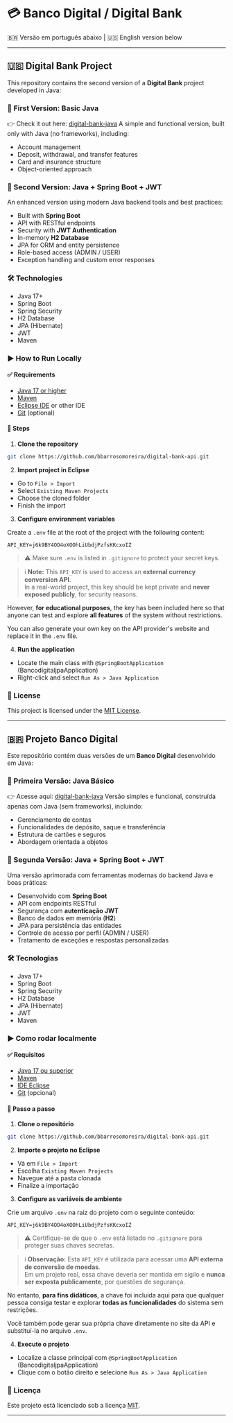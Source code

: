 # 💳 Banco Digital / Digital Bank

🇧🇷 Versão em português abaixo | 🇺🇸 English version below

---

## 🇺🇸 Digital Bank Project

This repository contains the second version of a **Digital Bank** project developed in Java:

### 📌 First Version: Basic Java 
👉 Check it out here: [digital-bank-java](https://github.com/bbarrosomoreira/digital-bank-java)
A simple and functional version, built only with Java (no frameworks), including:

- Account management
- Deposit, withdrawal, and transfer features
- Card and insurance structure
- Object-oriented approach

### 🚀 Second Version: Java + Spring Boot + JWT

An enhanced version using modern Java backend tools and best practices:

- Built with **Spring Boot**
- API with RESTful endpoints
- Security with **JWT Authentication**
- In-memory **H2 Database**
- JPA for ORM and entity persistence
- Role-based access (ADMIN / USER)
- Exception handling and custom error responses

### 🛠️ Technologies

- Java 17+
- Spring Boot
- Spring Security
- H2 Database
- JPA (Hibernate)
- JWT
- Maven

### ▶️ How to Run Locally

#### ✅ Requirements

- [Java 17 or higher](https://www.oracle.com/java/technologies/javase/jdk17-archive-downloads.html)
- [Maven](https://maven.apache.org/)
- [Eclipse IDE](https://www.eclipse.org/downloads/) or other IDE
- [Git](https://git-scm.com/) (optional)

#### 👣 Steps

1. **Clone the repository**

```bash
git clone https://github.com/bbarrosomoreira/digital-bank-api.git
```

2. **Import project in Eclipse**

- Go to `File > Import`
- Select `Existing Maven Projects`
- Choose the cloned folder
- Finish the import

3. **Configure environment variables**

Create a `.env` file at the root of the project with the following content:

```env
API_KEY=j6k9BY4OO4oXOOhLiUbdjPzfsKKcxoIZ
```

> ⚠️ Make sure `.env` is listed in `.gitignore` to protect your secret keys.

> ℹ️ **Note:** 
This `API_KEY` is used to access an **external currency conversion API**.  
In a real-world project, this key should be kept private and **never exposed publicly**, for security reasons.

However, **for educational purposes**, the key has been included here so that anyone can test and explore **all features** of the system without restrictions.

You can also generate your own key on the API provider's website and replace it in the `.env` file.

4. **Run the application**

- Locate the main class with `@SpringBootApplication` (BancodigitaljpaApplication)
- Right-click and select `Run As > Java Application`

### 📄 License

This project is licensed under the [MIT License](LICENSE).

---

## 🇧🇷 Projeto Banco Digital

Este repositório contém duas versões de um **Banco Digital** desenvolvido em Java:

### 📌 Primeira Versão: Java Básico
👉 Acesse aqui: [digital-bank-java](https://github.com/bbarrosomoreira/digital-bank-java)
Versão simples e funcional, construída apenas com Java (sem frameworks), incluindo:

- Gerenciamento de contas
- Funcionalidades de depósito, saque e transferência
- Estrutura de cartões e seguros
- Abordagem orientada a objetos

### 🚀 Segunda Versão: Java + Spring Boot + JWT

Uma versão aprimorada com ferramentas modernas do backend Java e boas práticas:

- Desenvolvido com **Spring Boot**
- API com endpoints RESTful
- Segurança com **autenticação JWT**
- Banco de dados em memória (**H2**)
- JPA para persistência das entidades
- Controle de acesso por perfil (ADMIN / USER)
- Tratamento de exceções e respostas personalizadas

### 🛠️ Tecnologias

- Java 17+
- Spring Boot
- Spring Security
- H2 Database
- JPA (Hibernate)
- JWT
- Maven

### ▶️ Como rodar localmente

#### ✅ Requisitos

- [Java 17 ou superior](https://www.oracle.com/java/technologies/javase/jdk17-archive-downloads.html)
- [Maven](https://maven.apache.org/)
- [IDE Eclipse](https://www.eclipse.org/downloads/)
- [Git](https://git-scm.com/) (opcional)

#### 👣 Passo a passo

1. **Clone o repositório**

```bash
git clone https://github.com/bbarrosomoreira/digital-bank-api.git
```

2. **Importe o projeto no Eclipse**

- Vá em `File > Import`
- Escolha `Existing Maven Projects`
- Navegue até a pasta clonada
- Finalize a importação

3. **Configure as variáveis de ambiente**

Crie um arquivo `.env` na raiz do projeto com o seguinte conteúdo:

```env
API_KEY=j6k9BY4OO4oXOOhLiUbdjPzfsKKcxoIZ
```

> ⚠️ Certifique-se de que o `.env` está listado no `.gitignore` para proteger suas chaves secretas.

> ℹ️ **Observação:** 
Esta `API_KEY` é utilizada para acessar uma **API externa de conversão de moedas**.  
Em um projeto real, essa chave deveria ser mantida em sigilo e **nunca ser exposta publicamente**, por questões de segurança.

No entanto, **para fins didáticos**, a chave foi incluída aqui para que qualquer pessoa consiga testar e explorar **todas as funcionalidades** do sistema sem restrições.

Você também pode gerar sua própria chave diretamente no site da API e substituí-la no arquivo `.env`.

4. **Execute o projeto**

- Localize a classe principal com `@SpringBootApplication` (BancodigitaljpaApplication)
- Clique com o botão direito e selecione `Run As > Java Application`

### 📄 Licença

Este projeto está licenciado sob a licença [MIT](LICENSE).

---
